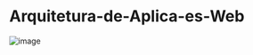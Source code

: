 # Arquitetura-de-Aplica-es-Web

![image](https://github.com/user-attachments/assets/af7a4379-9a0c-4bd7-b1ac-9a24adc82a69)
